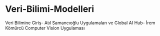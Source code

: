 # Veri-Bilimi-Modelleri
Veri Bilimine Giriş- Atıl Samancıoğlu Uygulamaları ve Global AI Hub- İrem Kömürcü Computer Vision Uygulaması
